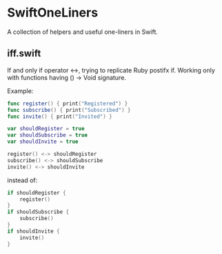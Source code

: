 # SwiftOneLiners
A collection of helpers and useful one-liners in Swift.

## iff.swift 

If and only if operator <->, trying to replicate Ruby postifx if.
Working only with functions having () -> Void signature.

Example:

```swift
func register() { print("Registered") }
func subscribe() { print("Subscribed") }
func invite() { print("Invited") }

var shouldRegister = true
var shouldSubscribe = true
var shouldInvite = true

register() <-> shouldRegister
subscribe() <-> shouldSubscribe
invite() <-> shouldInvite
```

instead of:

```swift
if shouldRegister {
	register()
}
if shouldSubscribe {
	subscribe()
}
if shouldInvite {
	invite()
}
```
